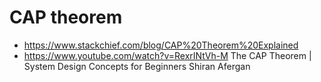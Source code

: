 # CAP theorem

- https://www.stackchief.com/blog/CAP%20Theorem%20Explained
- https://www.youtube.com/watch?v=RexrINtVh-M The CAP Theorem | System Design Concepts for Beginners Shiran Afergan
